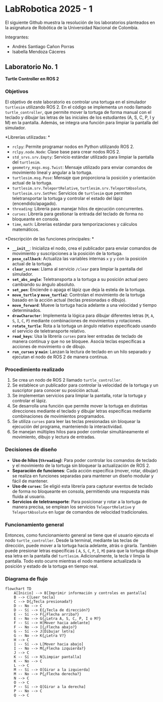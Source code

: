 # LabRobotica 2025 - 1
El siguiente Github muestra la resolución de los laboratorios planteados en la asignatura de Robótica de la Universidad Nacional de Colombia.

Integrantes:
- Andrés Santiago Cañon Porras
- Isabella Mendoza Cáceres

## Laboratorio No. 1
**Turtle Controller en ROS 2**

### Objetivos
El objetivo de este laboratorio es controlar una tortuga en el simulador `turtlesim` utilizando ROS 2. En el código se implementa un nodo llamado `turtle_controller`, que permite mover la tortuga de forma manual con el teclado y dibujar las letras de las iniciales de los estudiantes (A, S, C, P, I y M) en la pantalla. Además, se integra una función para limpiar la pantalla del simulador.

*Librerías utilizadas: *
- `rclpy`: Permite programar nodos en Python utilizando ROS 2.
- `rclpy.node.Node`: Clase base para crear nodos ROS 2.
- `std_srvs.srv.Empty`: Servicio estándar utilizado para limpiar la pantalla del `turtlesim`.
- `geometry_msgs.msg.Twist`: Mensaje utilizado para enviar comandos de movimiento lineal y angular a la tortuga.
- `turtlesim.msg.Pose`: Mensaje que proporciona la posición y orientación actual de la tortuga.
- `turtlesim.srv.TeleportRelative`, `turtlesim.srv.TeleportAbsolute`, `turtlesim.srv.SetPen`: Servicios de `turtlesim` que permiten teletransportar la tortuga y controlar el estado del lápiz (encendido/apagado).
- `threading`: Librería para manejar hilos de ejecución concurrentes.
- `curses`: Librería para gestionar la entrada del teclado de forma no bloqueante en consola.
- `time`, `math`: Librerías estándar para temporizaciones y cálculos matemáticos.

*Descripción de las funciones principales: *
- **`__init__`**: Inicializa el nodo, crea el publicador para enviar comandos de movimiento y suscripciones a la posición de la tortuga.
- **`pose_callback`**: Actualiza las variables internas `x` y `y` con la posición actual de la tortuga.
- **`clear_screen`**: Llama al servicio `/clear` para limpiar la pantalla del simulador.
- **`set_abs_angle`**: Teletransporta a la tortuga a su posición actual pero cambiando su ángulo absoluto.
- **`set_pen`**: Enciende o apaga el lápiz que deja la estela de la tortuga.
- **`move_turtle` y `move_turtle2`**: Controlan el movimiento de la tortuga basado en la acción actual (teclas presionadas o dibujo).
- **`move_forward`**: Mueve la tortuga hacia adelante a una velocidad y tiempo determinados.
- **`drawCharacter`**: Implementa la lógica para dibujar diferentes letras (`M`, `A`, `S`, `I`, `C`, `P`) mediante combinaciones de movimientos y rotaciones.
- **`rotate_turtle`**: Rota a la tortuga un ángulo relativo especificado usando el servicio de teletransporte relativo.
- **`read_keys`**: Usa la librería `curses` para leer entradas de teclado de manera continua y que no se bloquee. Asocia teclas específicas a acciones de movimiento o de dibujo.
- **`run_curses` y `main`**: Lanzan la lectura de teclado en un hilo separado y ejecutan el nodo de ROS 2 de manera continua.

### Procedimiento realizado
1. Se crea un nodo de ROS 2 llamado `turtle_controller`.
2. Se establece un publicador para controlar la velocidad de la tortuga y un suscriptor para conocer su posición actual.
3. Se implementan servicios para limpiar la pantalla, rotar la tortuga y controlar el lápiz.
4. Se desarrolla una función que permite mover la tortuga en distintas direcciones mediante el teclado y dibujar letras específicas mediante combinaciones de movimientos programados.
5. Se utiliza `curses` para leer las teclas presionadas sin bloquear la ejecución del programa, manteniendo la interactividad.
6. Se manejan múltiples hilos para poder controlar simultáneamente el movimiento, dibujo y lectura de entradas.

### Decisiones de diseño
- **Uso de hilos (`threading`)**: Para poder controlar los comandos de teclado y el movimiento de la tortuga sin bloquear la actualización de ROS 2.
- **Separación de funciones**: Cada acción específica (mover, rotar, dibujar) se realiza en funciones separadas para mantener un diseño modular y fácil de mantener.
- **Uso de `curses`**: Se eligió esta librería para capturar eventos de teclado de forma no bloqueante en consola, permitiendo una respuesta más fluida al usuario.
- **Servicios de teletransporte**: Para posicionar y rotar a la tortuga de manera precisa, se emplean los servicios `TeleportRelative` y `TeleportAbsolute` en lugar de comandos de velocidad tradicionales.

### Funcionamiento general
Entonces, como funcionamiento general se tiene que el usuario ejecuta el nodo `turtle_controller`. Desde la terminal, mediante las teclas de dirección, puede mover a la tortuga hacia adelante, atrás o girarla. También puede presionar letras específicas ( `A`, `S`, `C`, `P`, `I`, `M`) para que la tortuga dibuje esa letra en la pantalla del `turtlesim`. Adicionalmente, la tecla `V` limpia la pantalla. Todo esto ocurre mientras el nodo mantiene actualizada la posición y estado de la tortuga en tiempo real.


### Diagrama de flujo

```mermaid
flowchart TD
    A[Inicio] --> B[Imprimir información y controles en pantalla]
    B --> C[Leer tecla]
    C --> D{¿Tecla presionada?}
    D -- No --> C
    D -- Sí --> E{¿Tecla de dirección?}
    E -- Sí --> F{¿Flecha arriba?}
    E -- No --> G{¿Letra A, S, C, P, I o M?}
    F -- Sí --> H[Mover hacia adelante]
    F -- No --> I{¿Flecha abajo?}
    G -- Sí --> J[Dibujar letra]
    G -- No --> K{¿Letra V?}
    H --> C
    I -- Sí --> L[Mover hacia abajo]
    I -- No --> M{¿Flecha izquierda?}
    J --> C
    K -- Sí --> N[Limpiar pantalla]
    K -- No --> C
    L --> C
    M -- Sí --> O[Girar a la izquierda]
    M -- No --> P{¿Flecha derecha?}
    N --> C
    O --> C
    P -- Sí --> Q[Girar a la derecha]
    P -- No --> C
    Q --> C
```

